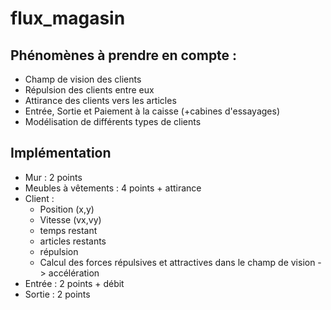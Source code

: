 # flux_magasin
## Phénomènes à prendre en compte :
- Champ de vision des clients
- Répulsion des clients entre eux
- Attirance des clients vers les articles
- Entrée, Sortie et Paiement à la caisse (+cabines d'essayages)
- Modélisation de différents types de clients
## Implémentation
- Mur : 2 points
- Meubles à vêtements : 4 points + attirance
- Client : 
  - Position (x,y)
  - Vitesse (vx,vy)
  - temps restant
  - articles restants
  - répulsion
  - Calcul des forces répulsives et attractives dans le champ de vision -> accélération
- Entrée : 2 points + débit
- Sortie : 2 points
